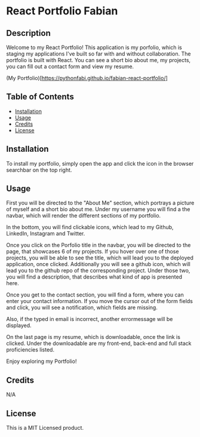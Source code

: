 # React Portfolio Fabian

## Description

Welcome to my React Portfolio!
This application is my porfolio, which is staging my applications I've built so far with and without collaboration.
The portfolio is built with React.
You can see a short bio about me, my projects, you can fill out a contact form and view my resume.

(My Portfolio)[https://pythonfabi.github.io/fabian-react-portfolio/]

## Table of Contents

- [Installation](#installation)
- [Usage](#usage)
- [Credits](#credits)
- [License](#license)

## Installation

To install my portfolio, simply open the app and click the icon in the browser searchbar on the top right.

## Usage

First you will be directed to the "About Me" section, which portrays a picture of myself and a short bio about me.
Under my username you will find a the navbar, which will render the different sections of my portfolio.

In the bottom, you will find clickable icons, which lead to my Github, LinkedIn, Instagram and Twitter.

Once you click on the Porfolio title in the navbar, you will be directed to the page, that showcases 6 of my projects.
If you hover over one of those projects, you will be able to see the title, which will lead you to the deployed application, once clicked.
Additionally you will see a github icon, which will lead you to the github repo of the corresponding project.
Under those two, you will find a description, that describes what kind of app is presented here.

Once you get to the contact section, you will find a form, where you can enter your contact information. 
If you move the cursor out of the form fields and click, you will see a notification, which fields are missing.

Also, if the typed in email is incorrect, another errormessage will be displayed.

On the last page is my resume, which is downloadable, once the link is clicked.
Under the downloadable are my front-end, back-end and full stack proficiencies listed.

Enjoy exploring my Portfolio!

## Credits

N/A

## License

This is a MIT Licensed product.


